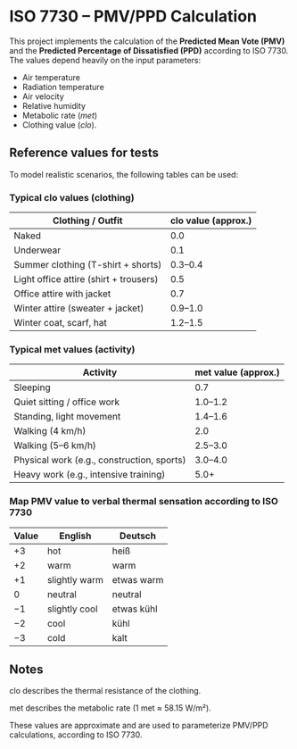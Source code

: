 # ISO 7730 – PMV/PPD Calculation

This project implements the calculation of the **Predicted Mean Vote (PMV)** and the **Predicted Percentage of Dissatisfied (PPD)** according to ISO 7730.
The values depend heavily on the input parameters:
- Air temperature
- Radiation temperature
- Air velocity
- Relative humidity
- Metabolic rate (*met*)
- Clothing value (*clo*).

## Reference values for tests

To model realistic scenarios, the following tables can be used:

### Typical clo values (clothing)

| Clothing / Outfit                      | clo value (approx.) |
|----------------------------------------|---------------------|
| Naked                                  | 0.0                 |
| Underwear                              | 0.1                 |
| Summer clothing (T-shirt + shorts)     | 0.3–0.4             |
| Light office attire (shirt + trousers) | 0.5                 |
| Office attire with jacket              | 0.7                 |
| Winter attire (sweater + jacket)       | 0.9–1.0             |
| Winter coat, scarf, hat                | 1.2–1.5             |

### Typical met values (activity)

| Activity                                   | met value (approx.) |
|--------------------------------------------|---------------------|
| Sleeping                                   | 0.7                 |
| Quiet sitting / office work                | 1.0–1.2             |
| Standing, light movement                   | 1.4–1.6             |
| Walking (4 km/h)                           | 2.0                 |
| Walking (5–6 km/h)                         | 2.5–3.0             |
| Physical work (e.g., construction, sports) | 3.0–4.0             |
| Heavy work (e.g., intensive training)      | 5.0+                |

### Map PMV value to verbal thermal sensation according to ISO 7730

| Value | English       | Deutsch    |
|-------|---------------|------------|
| +3    | hot           | heiß       |
| +2    | warm          | warm       |
| +1    | slightly warm | etwas warm |
| 0     | neutral       | neutral    |
| −1    | slightly cool | etwas kühl |
| −2    | cool          | kühl       |
| −3    | cold          | kalt       |

## Notes

clo describes the thermal resistance of the clothing.

met describes the metabolic rate (1 met ≈ 58.15 W/m²).

These values are approximate and are used to parameterize PMV/PPD calculations, according to ISO 7730.
